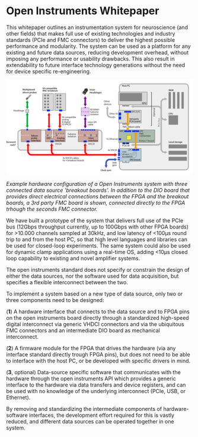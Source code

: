# Open Instruments Whitepaper

This whitepaper outlines an instrumentation system for neuroscience (and other fields) that makes full use of existing technologies and industry standards (PCIe and FMC connectors) to deliver the highest possible performance and modularity. The system can be used as a platform for any existing and future data sources, reducing development overhead, without imposing any performance or usability drawbacks. This also result in extendability to future interface technology generations without the need for device specific re-engineering.

![Example hardware configuration of a Open Instruments system with three connected data source 'breakout boards'. In addition to the DIO board that provides direct electrical connections between the FPGA and the breakout boards, a 3rd party FMC board is shown, connected directly to the FPGA trhough the seconds FMC connector.](imgs/system_overview.png)

_Example hardware configuration of a Open Instruments system with three connected data source 'breakout boards'. In addition to the DIO board that provides direct electrical connections between the FPGA and the breakout boards, a 3rd party FMC board is shown, connected directly to the FPGA trhough the seconds FMC connector._

We have built a prototype of the system that delivers full use of the PCIe bus (12Gbps throughput currently, up to 100Gbps with other FPGA boards) for >10.000 channels sampled at 30kHz, and low latency of  <100μs round trip to and from the host PC, so that high level languages and libraries can be used for closed-loop experiments. The same system could also be used for dynamic clamp applications using a real-time OS, adding <10μs closed loop capability to existing and novel amplifier systems.

The open instruments standard does not specify or constrain the design of either the data sources, nor the software used for data acquisition, but specifies a flexible interconnect between the two. 

To implement a system based on a new type of data source, only two or three components need to be designed: 

(__1__) A hardware interface that connects to the data source and to FPGA pins on the open instruments board directly through a standardized high-speed digital interconnect via generic VHDCI connectors and via the ubiquitous FMC connectors and an intermediate DIO board as mechanical interconnect.

(__2__) A firmware module for the FPGA that drives the hardware (via any interface standard directly trough FPGA pins), but does not need to be able to interface with the host PC, or be developed with specific drivers in mind.

(__3__, optional) Data-source specific software that communicates with the hardware through the open instruments API which provides a generic interface to the hardware via data transfers and device registers, and can be used with no knowledge of the underlying interconnect (PCIe, USB, or Ethernet).

 By removing and standardizing the intermediate components of hardware-software interfaces, the development effort required for this is vastly reduced, and different data sources can be operated together in one system.








